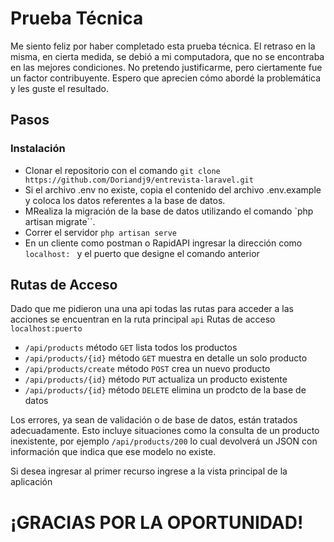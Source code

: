 # Prueba Técnica
Me siento feliz por haber completado esta prueba técnica. El retraso en la misma, en cierta medida, se debió a mi computadora, que no se encontraba en las mejores condiciones. No pretendo justificarme, pero ciertamente fue un factor contribuyente. Espero que aprecien cómo abordé la problemática y les guste el resultado.

## Pasos 
### Instalación 
- Clonar el repositorio con el comando `git clone https://github.com/Doriandj9/entrevista-laravel.git`
- Si el archivo .env no existe, copia el contenido del archivo .env.example y coloca los datos referentes a la base de datos.
- MRealiza la migración de la base de datos utilizando el comando `php artisan migrate``.
- Correr el servidor `php artisan serve`
- En un cliente como postman o RapidAPI ingresar la dirección  como `localhost: ` y el puerto que designe el comando anterior
## Rutas de Acceso 
Dado que me pidieron una una api todas las rutas para acceder a las acciones se encuentran en la ruta principal `api`
Rutas de acceso `localhost:puerto`
- `/api/products` método  `GET` lista todos los productos
- `/api/products/{id}` método  `GET` muestra en detalle un solo producto
- `/api/products/create` método  `POST` crea un nuevo producto
- `/api/products/{id}` método  `PUT` actualiza un producto existente
- `/api/products/{id}` método  `DELETE` elimina un prodcto de la base de datos

Los errores, ya sean de validación o de base de datos, están tratados adecuadamente. Esto incluye situaciones como la consulta de un producto inexistente, por ejemplo  `/api/products/200` lo cual devolverá un JSON con información que indica que ese modelo no existe.

Si desea ingresar al primer recurso ingrese a la vista principal de la aplicación 

# ¡GRACIAS POR LA OPORTUNIDAD!


